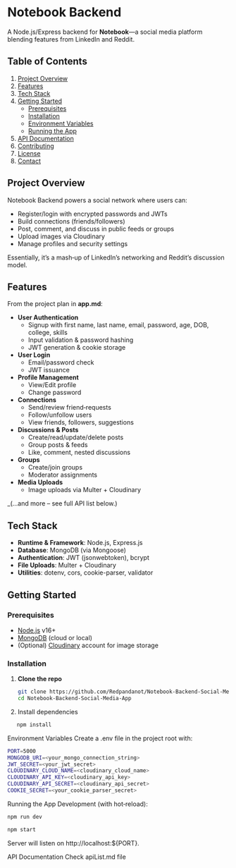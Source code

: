 # Notebook Backend

A Node.js/Express backend for **Notebook**—a social media platform blending features from LinkedIn and Reddit.

## Table of Contents

1. [Project Overview](#project-overview)
2. [Features](#features)
3. [Tech Stack](#tech-stack)
4. [Getting Started](#getting-started)
   - [Prerequisites](#prerequisites)
   - [Installation](#installation)
   - [Environment Variables](#environment-variables)
   - [Running the App](#running-the-app)
5. [API Documentation](#api-documentation)
6. [Contributing](#contributing)
7. [License](#license)
8. [Contact](#contact)

## Project Overview

Notebook Backend powers a social network where users can:

- Register/login with encrypted passwords and JWTs
- Build connections (friends/followers)
- Post, comment, and discuss in public feeds or groups
- Upload images via Cloudinary
- Manage profiles and security settings

Essentially, it’s a mash‑up of LinkedIn’s networking and Reddit’s discussion model.

## Features

From the project plan in **app.md**:

- **User Authentication**
  - Signup with first name, last name, email, password, age, DOB, college, skills
  - Input validation & password hashing
  - JWT generation & cookie storage
- **User Login**
  - Email/password check
  - JWT issuance
- **Profile Management**
  - View/Edit profile
  - Change password
- **Connections**
  - Send/review friend‑requests
  - Follow/unfollow users
  - View friends, followers, suggestions
- **Discussions & Posts**
  - Create/read/update/delete posts
  - Group posts & feeds
  - Like, comment, nested discussions
- **Groups**
  - Create/join groups
  - Moderator assignments
- **Media Uploads**
  - Image uploads via Multer + Cloudinary

_(…and more – see full API list below.)

## Tech Stack

- **Runtime & Framework**: Node.js, Express.js
- **Database**: MongoDB (via Mongoose)
- **Authentication**: JWT (jsonwebtoken), bcrypt
- **File Uploads**: Multer + Cloudinary
- **Utilities**: dotenv, cors, cookie-parser, validator

## Getting Started

### Prerequisites

- [Node.js](https://nodejs.org/) v16+
- [MongoDB](https://www.mongodb.com/) (cloud or local)
- (Optional) [Cloudinary](https://cloudinary.com/) account for image storage

### Installation

1. **Clone the repo**
   ```bash
   git clone https://github.com/Redpandanot/Notebook-Backend-Social-Media-App.git
   cd Notebook-Backend-Social-Media-App
   ```
2. Install dependencies

```bash
   npm install
```

Environment Variables
Create a .env file in the project root with:

```bash
PORT=5000
MONGODB_URI=<your_mongo_connection_string>
JWT_SECRET=<your_jwt_secret>
CLOUDINARY_CLOUD_NAME=<cloudinary_cloud_name>
CLOUDINARY_API_KEY=<cloudinary_api_key>
CLOUDINARY_API_SECRET=<cloudinary_api_secret>
COOKIE_SECRET=<your_cookie_parser_secret>
```

Running the App
Development (with hot‑reload):

```bash
npm run dev
```

```bash
npm start
```

Server will listen on http://localhost:${PORT}.

API Documentation
Check apiList.md file
